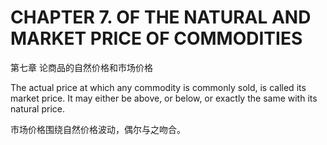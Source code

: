 # CHAPTER 7. OF THE NATURAL AND MARKET PRICE OF COMMODITIES

第七章 论商品的自然价格和市场价格



The actual price at which any commodity is commonly sold, is called its market price. It may either be above, or below, or exactly the same with its natural price.

市场价格围绕自然价格波动，偶尔与之吻合。